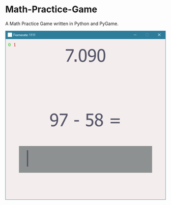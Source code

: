 # Math-Practice-Game
A Math Practice Game written in Python and PyGame.

![screenshot](https://github.com/hamolicious/Math-Practice-Game/blob/master/screenshots/screenshot.png?raw=true)
